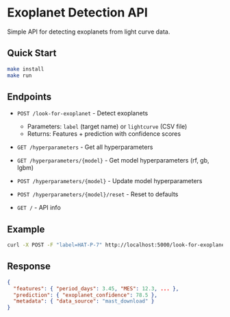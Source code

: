 # Exoplanet Detection API

Simple API for detecting exoplanets from light curve data.

## Quick Start

```bash
make install
make run
```

## Endpoints

- `POST /look-for-exoplanet` - Detect exoplanets

  - Parameters: `label` (target name) or `lightcurve` (CSV file)
  - Returns: Features + prediction with confidence scores

- `GET /hyperparameters` - Get all hyperparameters
- `GET /hyperparameters/{model}` - Get model hyperparameters (rf, gb, lgbm)
- `POST /hyperparameters/{model}` - Update model hyperparameters
- `POST /hyperparameters/{model}/reset` - Reset to defaults

- `GET /` - API info

## Example

```bash
curl -X POST -F "label=HAT-P-7" http://localhost:5000/look-for-exoplanet
```

## Response

```json
{
  "features": { "period_days": 3.45, "MES": 12.3, ... },
  "prediction": { "exoplanet_confidence": 78.5 },
  "metadata": { "data_source": "mast_download" }
}
```
